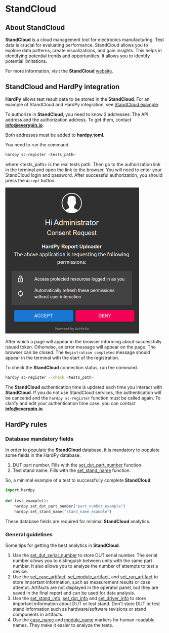 # StandCloud

## About StandCloud

**StandCloud** is a cloud management tool for electronics manufacturing.
Test data is crucial for evaluating performance.
StandCloud allows you to explore data patterns, create visualizations, and gain insights.
This helps in identifying potential trends and opportunities.
It allows you to identify potential limitations.

For more information, visit the **StandCloud** [website](https://everypin.io/standcloud).

## StandCloud and HardPy integration

**HardPy** allows test result data to be stored in the **StandCloud**.
For an example of StandCloud and HardPy integration,
see [StandCloud example](../examples/stand_cloud.md).

To authorize in **StandCloud**, you need to know 2 addresses:
The API address and the authorization address.
To get them, contact **info@everypin.io**.

Both addresses must be added to **hardpy.toml**.

You need to run the command.

```bash
hardpy sc-register <tests_path>
```
where <tests_path> is the real tests path.
Then go to the authorization link in the terminal and open the link to the browser.
You will need to enter your StandCloud login and password.
After successful authorization, you should press the `Accept` button.

![stand_cloud_auth](../img/stand_cloud/stand_cloud_auth.png)

After which a page will appear in the browser informing about successfully issued token.
Otherwise, an error message will appear on the page.
The browser can be closed.
The `Registration completed` message should appear in the terminal with
the start of the registration.

To check the **StandCloud** connection status, run the command.

```bash
hardpy sc-register --check <tests_path>
```

The **StandCloud** authentication time is updated each time you interact with **StandCloud**.
If you do not use StandCloud services, the authentication will be canceled and the
`hardpy sc-register` function must be called again.
To clarify and edit your authentication time case, you can contact **info@everypin.io**.

## HardPy rules

### Database mandatory fields

In order to populate the **StandCloud** database,
it is mandatory to populate some fields in the HardPy database.

1. DUT part number. Fills with the
   [set_dut_part_number](./pytest_hardpy.md#set_dut_part_number) function.
2. Test stand name. Fills with the
   [set_stand_name](./pytest_hardpy.md#set_stand_name) function.

So, a minimal example of a test to successfully complete **StandCloud**:

```python
import hardpy

def test_example():
    hardpy.set_dut_part_number("part_number_example")
    hardpy.set_stand_name("stand_name_example")
```

These database fields are required for minimal **StandCloud** analytics.

### General guidelines

Some tips for getting the best analytics in **StandCloud**.

1. Use the [set_dut_serial_number](./pytest_hardpy.md#set_dut_serial_number)
   to store DUT serial number.
   The serial number allows you to distinguish between units with
   the same part number. It also allows you to analyze the
   number of attempts to test a device.
2. Use the [set_case_artifact](./pytest_hardpy.md#set_case_artifact),
   [set_module_artifact](./pytest_hardpy.md#set_module_artifact),
   and [set_run_artifact](./pytest_hardpy.md#set_run_artifact)
   to store important information, such as measurement results or case attempt.
   Artifacts are not displayed in the operator panel,
   but they are saved in the final report and can be used for data analysis.
3. Use the [set_stand_info](./pytest_hardpy.md#set_stand_info),
   [set_dut_info](./pytest_hardpy.md#set_dut_info) and
   [set_driver_info](./pytest_hardpy.md#set_driver_info)
   to store important information about DUT or test stand.
   Don't store DUT or test stand information such as hardware/software
   revisions or stand components in artifacts.
4. Use the [case_name](./pytest_hardpy.md#case_name)
   and [module_name](./pytest_hardpy.md#module_name)
   markers for human-readable names.
   They make it easier to analyze the tests.
